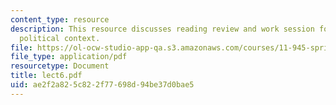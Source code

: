 ```yaml
---
content_type: resource
description: This resource discusses reading review and work session for Springfield
  political context.
file: https://ol-ocw-studio-app-qa.s3.amazonaws.com/courses/11-945-springfield-studio-fall-2005/ae2f2a825c822f77698d94be37d0bae5_lect6.pdf
file_type: application/pdf
resourcetype: Document
title: lect6.pdf
uid: ae2f2a82-5c82-2f77-698d-94be37d0bae5
---
```

